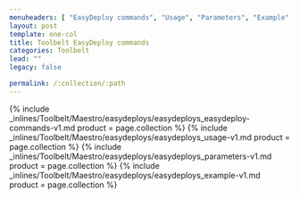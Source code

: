 ```yaml
---
menuheaders: [ "EasyDeploy commands", "Usage", "Parameters", "Example" ]
layout: post
template: one-col
title: Toolbelt EasyDeploy commands
categories: Toolbelt
lead: ""
legacy: false

permalink: /:collection/:path
---
```





<a href="#easydeploy-commands"></a>{% include _inlines/Toolbelt/Maestro/easydeploys/easydeploys_easydeploy-commands-v1.md  product = page.collection %}
<a href="#usage"></a>{% include _inlines/Toolbelt/Maestro/easydeploys/easydeploys_usage-v1.md  product = page.collection %}
<a href="#parameters"></a>{% include _inlines/Toolbelt/Maestro/easydeploys/easydeploys_parameters-v1.md  product = page.collection %}
<a href="#example"></a>{% include _inlines/Toolbelt/Maestro/easydeploys/easydeploys_example-v1.md  product = page.collection %}